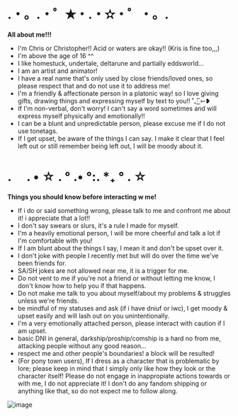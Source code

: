 # .・。.・゜✭・.・✫・゜・。.
**All about me!!!**

- I'm Chris or Christopher!! Acid or waters are okay!! (Kris is fine too,,,)
- I'm above the age of 16 ^^
- I like homestuck, undertale, deltarune and partially eddsworld...
- I am an artist and animator!
- I have a real name that's only used by close friends/loved ones, so please respect that and do not use it to address me!
- I'm a friendly & affectionate person in a platonic way! so I love giving gifts, drawing things and expressing myself by text to you!! ˚₊· ͟͟͞͞➳❥
- If I'm non-verbal, don't worry! I can't say a word sometimes and will express myself physically and emotionally!!
- I can be a blunt and unpredictable person, please excuse me if I do not use tonetags.
- If I get upset, be aware of the things I can say. I make it clear that I feel left out or still remember being left out, I will be moody about it.

# .　 . • ☆ . ° .• °:. *₊ ° . ☆
**Things you should know before interacting w me!**

- If i do or said something wrong, please talk to me and confront me about it! i appreciate that a lot!!
- I don't say swears or slurs, it's a rule I made for myself.
- I'm a heavily emotional person, I will be more cheerful and talk a lot if I'm comfortable with you!
- If I am blunt about the things I say, I mean it and don't be upset over it.
- I don't joke with people I recently met but will do over the time we've been friends for.
- SA/SH jokes are not allowed near me, it is a trigger for me.
- Do not vent to me if you're not a friend or without letting me know, I don't know how to help you if that happens.
- Do not make me talk to you about myself/about my problems & struggles unless we're friends.
- be mindful of my statuses and ask (if i have dniuf or iwc), I get moody & upset easily and will lash out on you unintentionally.
- I'm a very emotionally attached person, please interact with caution if I am upset.
- basic DNI in general, darkship/proship/comship is a hard no from me, attacking people without any good reason...
- respect me and other people's boundaries! a block will be resulted!
- (For pony town users), If I dress as a character that is problematic by lore; please keep in mind that I simply only like how they look or the character itself! Please do not engage in inappropiate actions towards or with me, I do not appreciate it! I don't do any fandom shipping or anything like that, so do not expect me to follow along.

![image](https://github.com/user-attachments/assets/3c12a15a-eff5-453a-8ab0-237775fdabf2)


